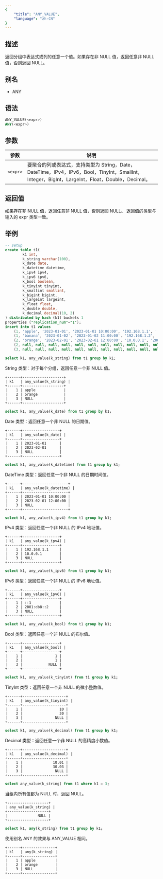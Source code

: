 ```yaml
---
{
    "title": "ANY_VALUE",
    "language": "zh-CN"
}
---
```


## 描述

返回分组中表达式或列的任意一个值。如果存在非 NULL 值，返回任意非 NULL 值，否则返回 NULL。

## 别名

- ANY

## 语法

```sql
ANY_VALUE(<expr>)
ANY(<expr>)
```

## 参数

| 参数 | 说明 |
| -- | -- |
| `<expr>` | 要聚合的列或表达式，支持类型为 String，Date，DateTime，IPv4，IPv6，Bool，TinyInt，SmallInt，Integer，BigInt，LargeInt，Float，Double，Decimal。 |

## 返回值

如果存在非 NULL 值，返回任意非 NULL 值，否则返回 NULL。
返回值的类型与输入的 expr 类型一致。

## 举例

```sql
-- setup
create table t1(
        k1 int,
        k_string varchar(100),
        k_date date,
        k_datetime datetime,
        k_ipv4 ipv4,
        k_ipv6 ipv6,
        k_bool boolean,
        k_tinyint tinyint,
        k_smallint smallint,
        k_bigint bigint,
        k_largeint largeint,
        k_float float,
        k_double double,
        k_decimal decimal(10, 2)
) distributed by hash (k1) buckets 1
properties ("replication_num"="1");
insert into t1 values 
    (1, 'apple', '2023-01-01', '2023-01-01 10:00:00', '192.168.1.1', '::1', true, 10, 100, 1000, 10000, 1.1, 1.11, 10.01),
    (1, 'banana', '2023-01-02', '2023-01-02 11:00:00', '192.168.1.2', '2001:db8::1', false, 20, 200, 2000, 20000, 2.2, 2.22, 20.02),
    (2, 'orange', '2023-02-01', '2023-02-01 12:00:00', '10.0.0.1', '2001:db8::2', true, 30, 300, 3000, 30000, 3.3, 3.33, 30.03),
    (2, null, null, null, null, null, null, null, null, null, null, null, null, null),
    (3, null, null, null, null, null, null, null, null, null, null, null, null, null);
```

```sql
select k1, any_value(k_string) from t1 group by k1;
```

String 类型：对于每个分组，返回任意一个非 NULL 值。

```text
+------+-------------------+
| k1   | any_value(k_string) |
+------+-------------------+
|    1 | apple             |
|    2 | orange            |
|    3 | NULL              |
+------+-------------------+
```

```sql
select k1, any_value(k_date) from t1 group by k1;
```

Date 类型：返回任意一个非 NULL 的日期值。

```text
+------+-----------------+
| k1   | any_value(k_date) |
+------+-----------------+
|    1 | 2023-01-01      |
|    2 | 2023-02-01      |
|    3 | NULL            |
+------+-----------------+
```

```sql
select k1, any_value(k_datetime) from t1 group by k1;
```

DateTime 类型：返回任意一个非 NULL 的日期时间值。

```text
+------+---------------------+
| k1   | any_value(k_datetime) |
+------+---------------------+
|    1 | 2023-01-01 10:00:00 |
|    2 | 2023-02-01 12:00:00 |
|    3 | NULL                |
+------+---------------------+
```

```sql
select k1, any_value(k_ipv4) from t1 group by k1;
```

IPv4 类型：返回任意一个非 NULL 的 IPv4 地址值。

```text
+------+-----------------+
| k1   | any_value(k_ipv4) |
+------+-----------------+
|    1 | 192.168.1.1     |
|    2 | 10.0.0.1        |
|    3 | NULL            |
+------+-----------------+
```

```sql
select k1, any_value(k_ipv6) from t1 group by k1;
```

IPv6 类型：返回任意一个非 NULL 的 IPv6 地址值。

```text
+------+-----------------+
| k1   | any_value(k_ipv6) |
+------+-----------------+
|    1 | ::1             |
|    2 | 2001:db8::2     |
|    3 | NULL            |
+------+-----------------+
```

```sql
select k1, any_value(k_bool) from t1 group by k1;
```

Bool 类型：返回任意一个非 NULL 的布尔值。

```text
+------+-----------------+
| k1   | any_value(k_bool) |
+------+-----------------+
|    1 |               1 |
|    2 |               1 |
|    3 |            NULL |
+------+-----------------+
```

```sql
select k1, any_value(k_tinyint) from t1 group by k1;
```

TinyInt 类型：返回任意一个非 NULL 的微小整数值。

```text
+------+--------------------+
| k1   | any_value(k_tinyint) |
+------+--------------------+
|    1 |                 10 |
|    2 |                 30 |
|    3 |               NULL |
+------+--------------------+
```

```sql
select k1, any_value(k_decimal) from t1 group by k1;
```

Decimal 类型：返回任意一个非 NULL 的高精度小数值。

```text
+------+--------------------+
| k1   | any_value(k_decimal) |
+------+--------------------+
|    1 |              10.01 |
|    2 |              30.03 |
|    3 |               NULL |
+------+--------------------+
```

```sql
select any_value(k_string) from t1 where k1 = 3;
```

当组内所有值都为 NULL 时，返回 NULL。

```text
+-------------------+
| any_value(k_string) |
+-------------------+
|              NULL |
+-------------------+
```

```sql
select k1, any(k_string) from t1 group by k1;
```

使用别名 ANY 的效果与 ANY_VALUE 相同。

```text
+------+---------------+
| k1   | any(k_string) |
+------+---------------+
|    1 | apple         |
|    2 | orange        |
|    3 | NULL          |
+------+---------------+
```

